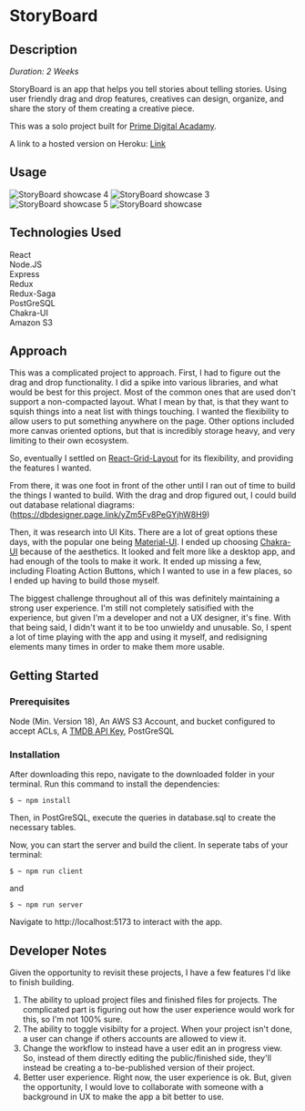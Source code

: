 # StoryBoard

## Description

_Duration: 2 Weeks_

StoryBoard is an app that helps you tell stories about telling stories. Using user friendly drag and drop features, creatives can design, organize, and share the story of them creating a creative piece.

This was a solo project built for [Prime Digital Acadamy](https://www.primeacademy.io/).

A link to a hosted version on Heroku: [Link](https://storyboard-prime-solo-83bdfbec8c5e.herokuapp.com)

## Usage
![StoryBoard showcase 4](https://github.com/user-attachments/assets/7e1783ec-fa10-443f-9aa3-46b11c490871)
![StoryBoard showcase 3](https://github.com/user-attachments/assets/05578f57-360a-4ad9-8c87-be2e4c3f0ff9)
![StoryBoard showcase 5](https://github.com/user-attachments/assets/cc5f23b2-06b8-4678-b539-652f9bb52682)
![StoryBoard showcase](https://github.com/user-attachments/assets/adc34216-1acf-4f02-b492-eebafa5e5a7d)


## Technologies Used

React  
Node.JS  
Express  
Redux  
Redux-Saga  
PostGreSQL  
Chakra-UI  
Amazon S3

## Approach

This was a complicated project to approach. First, I had to figure out the drag and drop functionality. I did a spike into various libraries, and what would be best for this project. Most of the common ones that are used don't support a non-compacted layout. What I mean by that, is that they want to squish things into a neat list with things touching. I wanted the flexibility to allow users to put something anywhere on the page. Other options included more canvas oriented options, but that is incredibly storage heavy, and very limiting to their own ecosystem.

So, eventually I settled on [React-Grid-Layout](https://www.npmjs.com/package/react-grid-layout) for its flexibility, and providing the features I wanted.

From there, it was one foot in front of the other until I ran out of time to build the things I wanted to build. With the drag and drop figured out, I could build out database relational diagrams: (https://dbdesigner.page.link/yZm5Fv8PeGYjhW8H9)

Then, it was research into UI Kits. There are a lot of great options these days, with the popular one being [Material-UI](https://mui.com/material-ui/). I ended up choosing [Chakra-UI](https://v2.chakra-ui.com/) because of the aesthetics. It looked and felt more like a desktop app, and had enough of the tools to make it work. It ended up missing a few, including Floating Action Buttons, which I wanted to use in a few places, so I ended up having to build those myself.

The biggest challenge throughout all of this was definitely maintaining a strong user experience. I'm still not completely satisified with the experience, but given I'm a developer and not a UX designer, it's fine. With that being said, I didn't want it to be too unwieldy and unusable. So, I spent a lot of time playing with the app and using it myself, and redisigning elements many times in order to make them more usable.

## Getting Started

### Prerequisites

Node (Min. Version 18),
An AWS S3 Account, and bucket configured to accept ACLs,
A [TMDB API Key](https://developer.themoviedb.org/docs/getting-started),
PostGreSQL

### Installation

After downloading this repo, navigate to the downloaded folder in your terminal. Run this command to install the dependencies:

```
$ ~ npm install
```

Then, in PostGreSQL, execute the queries in database.sql to create the necessary tables.

Now, you can start the server and build the client. In seperate tabs of your terminal:

```
$ ~ npm run client
```

and

```
$ ~ npm run server
```

Navigate to http://localhost:5173 to interact with the app.

## Developer Notes

Given the opportunity to revisit these projects, I have a few features I'd like to finish building.

1. The ability to upload project files and finished files for projects. The complicated part is figuring out how the user experience would work for this, so I'm not 100% sure.
2. The ability to toggle visibilty for a project. When your project isn't done, a user can change if others accounts are allowed to view it.
3. Change the workflow to instead have a user edit an in progress view. So, instead of them directly editing the public/finished side, they'll instead be creating a to-be-published version of their project.
4. Better user experience. Right now, the user experience is ok. But, given the opportunity, I would love to collaborate with someone with a background in UX to make the app a bit better to use.
